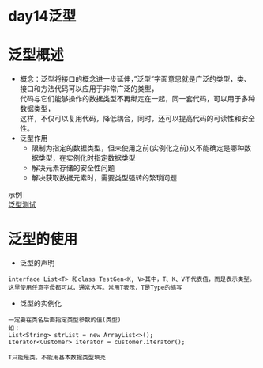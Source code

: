 day14泛型
==

# 泛型概述
* 概念：泛型将接口的概念进一步延伸，”泛型”字面意思就是广泛的类型，类、接口和方法代码可以应用于非常广泛的类型，  
代码与它们能够操作的数据类型不再绑定在一起，同一套代码，可以用于多种数据类型，  
这样，不仅可以复用代码，降低耦合，同时，还可以提高代码的可读性和安全性。
* 泛型作用
    * 限制为指定的数据类型，但未使用之前(实例化之前)又不能确定是哪种数据类型，在实例化时指定数据类型
    * 解决元素存储的安全性问题
    * 解决获取数据元素时，需要类型强转的繁琐问题

示例  
[泛型测试](./src/com/java/www/GenericTest.java)

# 泛型的使用
* 泛型的声明
```text
interface List<T> 和class TestGen<K, V>其中，T、K、V不代表值，而是表示类型。
这里使用任意字母都可以，通常大写。常用T表示，T是Type的缩写
```
* 泛型的实例化
```text
一定要在类名后面指定类型参数的值(类型)
如：
List<String> strList = new ArrayList<>();
Iterator<Customer> iterator = customer.iterator();

T只能是类，不能用基本数据类型填充

```


